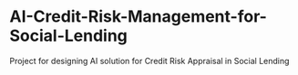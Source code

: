 # AI-Credit-Risk-Management-for-Social-Lending
Project for designing AI solution for Credit Risk Appraisal in Social Lending
